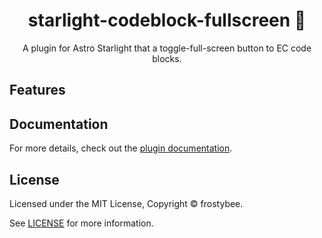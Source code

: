<div align="center">
  <h1>starlight-codeblock-fullscreen 🚀
 </h1>
  <p>A plugin for Astro Starlight that a toggle-full-screen button to EC code blocks.</p>
</div>

## Features


## Documentation

For more details, check out the [plugin documentation](https://frostybee.github.io/starlight-codeblock-fullscreen/).


## License

Licensed under the MIT License, Copyright © frostybee.

See [LICENSE](/LICENSE) for more information.

